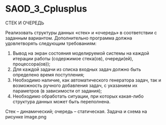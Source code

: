 # SAOD_3_Cplusplus
СТЕК И ОЧЕРЕДЬ

Реализовать структуры данных «стек» и «очередь» в соответствии с заданным вариантом. Дополнительно программа должна удовлетворять следующим требованиям:
1) Вывод на экран состояния моделируемой системы на каждой итерации работы (содержимое стека(ов), очереди(ей), процессора(ов));
2) Для каждой задачи из списка входных задач должно быть определено время поступления;
3) Необходимо наличие, как автоматического генератора задач, так и возможность ручного добавления задач, с указанием их параметров (в зависимости от задания);
4) Необходимо обработать ситуации, при которых какая-либо структура данных может быть переполнена.

Стек – динамический; очередь – статическая.
Задача и схема на рисунке image.png
